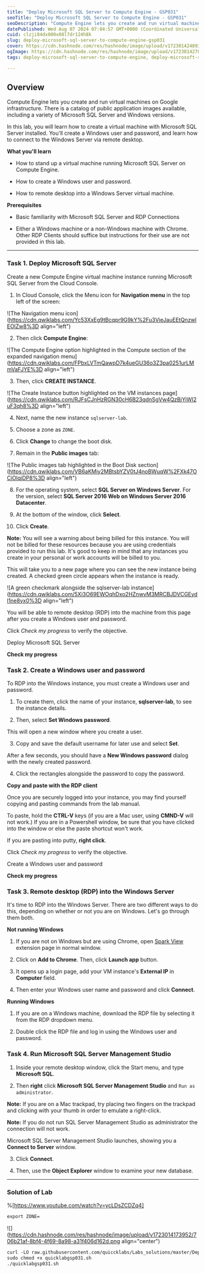 ```yaml
---
title: "Deploy Microsoft SQL Server to Compute Engine - GSP031"
seoTitle: "Deploy Microsoft SQL Server to Compute Engine - GSP031"
seoDescription: "Compute Engine lets you create and run virtual machines on Google infrastructure. There is a catalog of public application images available, including a var"
datePublished: Wed Aug 07 2024 07:04:57 GMT+0000 (Coordinated Universal Time)
cuid: clzji84dx000x08l7dr124h8k
slug: deploy-microsoft-sql-server-to-compute-engine-gsp031
cover: https://cdn.hashnode.com/res/hashnode/image/upload/v1723014248937/3d35e012-f052-4577-bc79-9f65e5ae8075.png
ogImage: https://cdn.hashnode.com/res/hashnode/image/upload/v1723014278928/f741df19-aa4f-4506-9847-2e50c5f4c2f8.png
tags: deploy-microsoft-sql-server-to-compute-engine, deploy-microsoft-sql-server-to-compute-engine-gsp031, gsp031

---
```


## **Overview**

Compute Engine lets you create and run virtual machines on Google infrastructure. There is a catalog of public application images available, including a variety of Microsoft SQL Server and Windows versions.

In this lab, you will learn how to create a virtual machine with Microsoft SQL Server installed. You'll create a Windows user and password, and learn how to connect to the Windows Server via remote desktop.

**What you'll learn**

* How to stand up a virtual machine running Microsoft SQL Server on Compute Engine.
    
* How to create a Windows user and password.
    
* How to remote desktop into a Windows Server virtual machine.
    

**Prerequisites**

* Basic familiarity with Microsoft SQL Server and RDP Connections
    
* Either a Windows machine or a non-Windows machine with Chrome. Other RDP Clients should suffice but instructions for their use are not provided in this lab.
    

---

### **Task 1. Deploy Microsoft SQL Server**

Create a new Compute Engine virtual machine instance running Microsoft SQL Server from the Cloud Console.

1. In Cloud Console, click the Menu icon for **Navigation menu** in the top left of the screen:
    

![The Navigation menu icon](https://cdn.qwiklabs.com/Yc53XxEg9tBcqpr9G9kY%2Fu3VieJauEEtQnzwlEOlZw8%3D align="left")

2. Then click **Compute Engine**:
    

![The Compute Engine option highlighted in the Compute section of the expanded navigation menu](https://cdn.qwiklabs.com/FPbxLVTmQawpD7k4ueGU36o3Z3pa0251urLMmVaFJYE%3D align="left")

3. Then, click **CREATE INSTANCE**.
    

![The Create Instance button highlighted on the VM instances page](https://cdn.qwiklabs.com/RJFsCJnHzRGN30cH6B23qdnSgVw4QzBjYiWI2uF3qh8%3D align="left")

4. Next, name the new instance `sqlserver-lab`.
    
5. Choose a zone as `ZONE`.
    
6. Click **Change** to change the boot disk.
    
7. Remain in the **Public images** tab:
    

![The Public images tab highlighted in the Boot Disk section](https://cdn.qwiklabs.com/VB6aKMiy2MBtsbYZV0tJ4noBWuqW%2FXk47OCiOlqjDP8%3D align="left")

8. For the operating system, select **SQL Server on Windows Server**. For the version, select **SQL Server 2016 Web on Windows Server 2016 Datacenter**.
    
9. At the bottom of the window, click **Select**.
    
10. Click **Create**.
    

**Note:** You will see a warning about being billed for this instance. You will not be billed for these resources because you are using credentials provided to run this lab. It's good to keep in mind that any instances you create in your personal or work accounts will be billed to you.

This will take you to a new page where you can see the new instance being created. A checked green circle appears when the instance is ready.

![A green checkmark alongside the sqlserver-lab instance](https://cdn.qwiklabs.com/5Xi3O69EWOqhDxo2HZnwvM3MRCBJDVCGEydl1ne8yx0%3D align="left")

You will be able to remote desktop (RDP) into the machine from this page after you create a Windows user and password.

Click *Check my progress* to verify the objective.

Deploy Microsoft SQL Server

**Check my progress**

### **Task 2. Create a Windows user and password**

To RDP into the Windows instance, you must create a Windows user and password.

1. To create them, click the name of your instance, **sqlserver-lab**, to see the instance details.
    
2. Then, select **Set Windows password**.
    

This will open a new window where you create a user.

3. Copy and save the default username for later use and select **Set**.
    

After a few seconds, you should have a **New Windows password** dialog with the newly created password.

4. Click the rectangles alongside the password to copy the password.
    

**Copy and paste with the RDP client**

Once you are securely logged into your instance, you may find yourself copying and pasting commands from the lab manual.

To paste, hold the **CTRL-V** keys (if you are a Mac user, using **CMND-V** will not work.) If you are in a Powershell window, be sure that you have clicked into the window or else the paste shortcut won't work.

If you are pasting into putty, **right click**.

Click *Check my progress* to verify the objective.

Create a Windows user and password

**Check my progress**

### **Task 3. Remote desktop (RDP) into the Windows Server**

It's time to RDP into the Windows Server. There are two different ways to do this, depending on whether or not you are on Windows. Let's go through them both.

**Not running Windows**

1. If you are not on Windows but are using Chrome, open [Spark View](https://chrome.google.com/webstore/detail/spark-view-faster-than-an/ddnnpdbioplhcagobicknkjkbhdefjkg?hl=en) extension page in normal window.
    
2. Click on **Add to Chrome**. Then, click **Launch app** button.
    
3. It opens up a login page, add your VM instance's **External IP** in **Computer** field.
    
4. Then enter your Windows user name and password and click **Connect**.
    

**Running Windows**

1. If you are on a Windows machine, download the RDP file by selecting it from the RDP dropdown menu.
    
2. Double click the RDP file and log in using the Windows user and password.
    

### **Task 4. Run Microsoft SQL Server Management Studio**

1. Inside your remote desktop window, click the Start menu, and type **Microsoft SQL**.
    
2. Then **right** click **Microsoft SQL Server Management Studio** and `Run as administrator`.
    

**Note:** If you are on a Mac trackpad, try placing two fingers on the trackpad and clicking with your thumb in order to emulate a right-click.

**Note:** If you do not run SQL Server Management Studio as administrator the connection will not work.

Microsoft SQL Server Management Studio launches, showing you a **Connect to Server** window.

3. Click **Connect**.
    
4. Then, use the **Object Explorer** window to examine your new database.
    

---

### Solution of Lab

%[https://www.youtube.com/watch?v=ycLDsZCDZq4] 

```apache
export ZONE=
```

![](https://cdn.hashnode.com/res/hashnode/image/upload/v1723014173952/706b21af-8bf4-4f69-8a98-a31f406d162d.png align="center")

```apache
curl -LO raw.githubusercontent.com/quiccklabs/Labs_solutions/master/Deploy%20Microsoft%20SQL%20Server%20to%20Compute%20Engine/quicklabgsp031.sh
sudo chmod +x quicklabgsp031.sh
./quicklabgsp031.sh
```